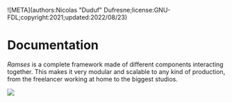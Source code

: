 ![META](authors:Nicolas "Duduf" Dufresne;license:GNU-FDL;copyright:2021;updated:2022/08/23)

# Documentation

*Ramses* is a complete framework made of different components interacting together. This makes it very modular and scalable to any kind of production, from the freelancer working at home to the biggest studios.

![](/img/LAB_Ramses_Doc_Schemas.png)
